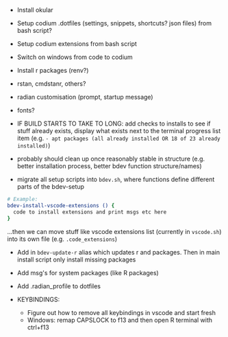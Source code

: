 * Install okular

* Setup codium .dotfiles (settings, snippets, shortcuts? json files) from bash script?

* Setup codium extensions from bash script

* Switch on windows from code to codium

* Install r packages (renv?)

* rstan, cmdstanr, others?

* radian customisation (prompt, startup message)

* fonts?

* IF BUILD STARTS TO TAKE TO LONG: add checks to installs to see if stuff already exists, display what exists next to the terminal progress list item (e.g. `- apt packages (all already installed OR 18 of 23 already installed)`)

* probably should clean up once reasonably stable in structure (e.g.  better installation process, better bdev function structure/names)

* migrate all setup scripts into `bdev.sh`, where functions define different parts of the bdev-setup

```bash
# Example: 
bdev-install-vscode-extensions () {
  code to install extensions and print msgs etc here
}
```
...then we can move stuff like vscode extensions list (currently in `vscode.sh`) into its own file (e.g. `.code_extensions`)


* Add in `bdev-update-r` alias which updates r and packages. Then in main install script only install missing packages

* Add msg's for system packages (like R packages)

* Add .radian_profile to dotfiles

* KEYBINDINGS: 
    - Figure out how to remove all keybindings in vscode and start fresh
    - Windows: remap CAPSLOCK to f13 and then open R terminal with ctrl+f13
